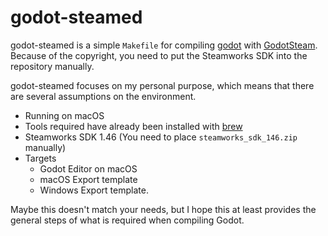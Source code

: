 # godot-steamed
godot-steamed is a simple `Makefile` for compiling [godot] with [GodotSteam].
Because of the copyright, you need to put the Steamworks SDK into the repository manually.

godot-steamed focuses on my personal purpose, which means that there are several assumptions on the environment.
- Running on macOS
- Tools required have already been installed with [brew]
- Steamworks SDK 1.46 (You need to place `steamworks_sdk_146.zip` manually)
- Targets
  - Godot Editor on macOS
  - macOS Export template
  - Windows Export template.

Maybe this doesn't match your needs,
but I hope this at least provides the general steps of what is required when compiling Godot.

[godot]: https://github.com/godotengine/godot
[GodotSteam]: https://github.com/Gramps/GodotSteam
[brew]: https://github.com/Homebrew
